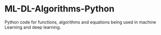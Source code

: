 # ML-DL-Algorithms-Python
Python code for functions, algorithms and equations being used in machine Learning and deep learning.

